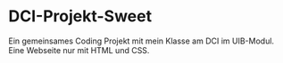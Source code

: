 # DCI-Projekt-Sweet
Ein gemeinsames Coding Projekt mit mein Klasse am DCI im UIB-Modul. Eine Webseite nur mit HTML und CSS.
